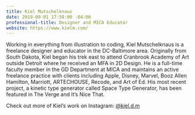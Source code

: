 ```yaml
---
title: Kiel Mutschelknaus
date: 2019-09-01 17:58:00 -04:00
professional-title: Designer and MICA Educator
website: https://www.kielm.com/
---
```


Working in everything from illustration to coding, Kiel Mutschelknaus is a freelance designer and educator in the DC-Baltimore area. Originally from South Dakota, Kiel began his trek east to attend Cranbrook Academy of Art outside Detroit where he received an MFA in 2D Design. He is a full-time faculty member in the GD Department at MICA and maintains an active freelance practice with clients including Apple, Disney, Marvel, Booz Allen Hamilton, Marriott, ARTECHOUSE, Recode, and Art of Ed. His most recent project, a kinetic type generator called Space Type Generator, has been featured in The Verge and It’s Nice That.

Check out more of Kiel’s work on Instagram: [@kiel.d.m](https://instagram.com/kiel.d.m)